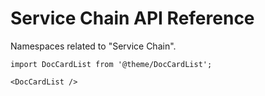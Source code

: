 # Service Chain API Reference

Namespaces related to "Service Chain".

```mdx-code-block
import DocCardList from '@theme/DocCardList';

<DocCardList />
```
